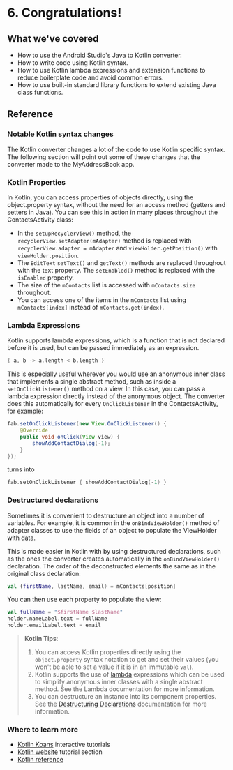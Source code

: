 # 6. Congratulations!

## What we've covered

* How to use the Android Studio's Java to Kotlin converter.
* How to write code using Kotlin syntax.
* How to use Kotlin lambda expressions and extension functions to reduce boilerplate code and avoid common errors.
* How to use built-in standard library functions to extend existing Java class functions.

## Reference

### Notable Kotlin syntax changes
  
The Kotlin converter changes a lot of the code to use Kotlin specific syntax. The following section will point out some of these changes that the converter made to the MyAddressBook app.
  
### Kotlin Properties
  
In Kotlin, you can access properties of objects directly, using the object.property syntax, without the need for an access method (getters and setters in Java). You can see this in action in many places throughout the ContactsActivity class:
  
* In the `setupRecyclerView()` method, the `recyclerView.setAdapter(mAdapter)` method is replaced with `recyclerView.adapter = mAdapter` and `viewHolder.getPosition()` with `viewHolder.position`.
* The `EditText` `setText()` and `getText()` methods are replaced throughout with the text property. The `setEnabled()` method is replaced with the `isEnabled` property.
* The size of the `mContacts` list is accessed with `mContacts.size` throughout.
* You can access one of the items in the `mContacts` list using `mContacts[index]` instead of `mContacts.get(index)`.
  
### Lambda Expressions
  
Kotlin supports lambda expressions, which is a function that is not declared before it is used, but can be passed immediately as an expression.
  
  ```kotlin
  { a, b -> a.length < b.length }
  ```
  
This is especially useful wherever you would use an anonymous inner class that implements a single abstract method, such as inside a `setOnClickListener()` method on a view. In this case, you can pass a lambda expression directly instead of the anonymous object. The converter does this automatically for every `OnClickListener` in the ContactsActivity, for example:
  
  ```java
  fab.setOnClickListener(new View.OnClickListener() {
      @Override
      public void onClick(View view) {
          showAddContactDialog(-1);
      }
  });
  ```
  turns into
  ```kotlin
  fab.setOnClickListener { showAddContactDialog(-1) }
  ```
  
### Destructured declarations
  
Sometimes it is convenient to destructure an object into a number of variables. For example, it is common in the `onBindViewHolder()` method of adapter classes to use the fields of an object to populate the ViewHolder with data.
  
This is made easier in Kotlin with by using destructured declarations, such as the ones the converter creates automatically in the `onBindViewHolder()` declaration. The order of the deconstructed elements the same as in the original class declaration:
  
   ```kotlin
   val (firstName, lastName, email) = mContacts[position]
   ```
  
  You can then use each property to populate the view:
  
  ```kotlin
  val fullName = "$firstName $lastName"
  holder.nameLabel.text = fullName
  holder.emailLabel.text = email
  ```
> __Kotlin Tips__:
>   
> 1. You can access Kotlin properties directly using the `object.property` syntax notation to get and set their values (you won't be able to set a value if it is in an immutable `val`).
> 1. Kotlin supports the use of [lambda](https://kotlinlang.org/docs/reference/lambdas.html) expressions which can be used to simplify anonymous inner classes with a single abstract method. See the Lambda documentation for more information.
> 1. You can destructure an instance into its component properties. See the [Destructuring Declarations](https://kotlinlang.org/docs/reference/multi-declarations.html) documentation for more information.
  
### Where to learn more
    
* [Kotlin Koans](https://try.kotlinlang.org/#/Kotlin%20Koans/Introduction/Hello,%20world!/Task.kt) interactive tutorials
* [Kotlin website](https://kotlinlang.org/docs/tutorials/) tutorial section
* [Kotlin reference](https://kotlinlang.org/docs/reference/)
